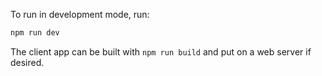 To run in development mode, run:

```bash
npm run dev
```

The client app can be built with `npm run build` and put on a web server if desired.
